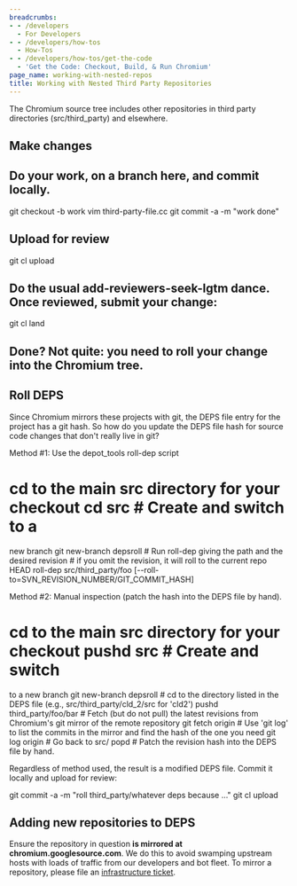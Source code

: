 ```yaml
---
breadcrumbs:
- - /developers
  - For Developers
- - /developers/how-tos
  - How-Tos
- - /developers/how-tos/get-the-code
  - 'Get the Code: Checkout, Build, & Run Chromium'
page_name: working-with-nested-repos
title: Working with Nested Third Party Repositories
---
```


The Chromium source tree includes other repositories in third party directories
(src/third_party) and elsewhere.

## Make changes

## Do your work, on a branch here, and commit locally.

git checkout -b work
vim third-party-file.cc
git commit -a -m "work done"

## Upload for review

git cl upload

## Do the usual add-reviewers-seek-lgtm dance. Once reviewed, submit your change:

git cl land

## Done? Not quite: you need to roll your change into the Chromium tree.

## Roll DEPS

Since Chromium mirrors these projects with git, the DEPS file entry for the
project has a git hash. So how do you update the DEPS file hash for source code
changes that don't really live in git?

Method #1: Use the depot_tools roll-dep script

# cd to the main src directory for your checkout cd src # Create and switch to a
new branch git new-branch depsroll # Run roll-dep giving the path and the
desired revision # if you omit the revision, it will roll to the current repo
HEAD roll-dep src/third_party/foo
\[--roll-to=SVN_REVISION_NUMBER/GIT_COMMIT_HASH\]

Method #2: Manual inspection (patch the hash into the DEPS file by hand).

# cd to the main src directory for your checkout pushd src # Create and switch
to a new branch git new-branch depsroll # cd to the directory listed in the DEPS
file (e.g., src/third_party/cld_2/src for 'cld2') pushd third_party/foo/bar #
Fetch (but do not pull) the latest revisions from Chromium's git mirror of the
remote repository git fetch origin # Use 'git log' to list the commits in the
mirror and find the hash of the one you need git log origin # Go back to src/
popd # Patch the revision hash into the DEPS file by hand.

Regardless of method used, the result is a modified DEPS file. Commit it locally
and upload for review:

git commit -a -m "roll third_party/whatever deps because ..."
git cl upload

## Adding new repositories to DEPS

Ensure the repository in question **is mirrored at chromium.googlesource.com**.
We do this to avoid swamping upstream hosts with loads of traffic from our
developers and bot fleet. To mirror a repository, please file an [infrastructure
ticket](https://code.google.com/p/chromium/issues/entry?template=Build%20Infrastructure).